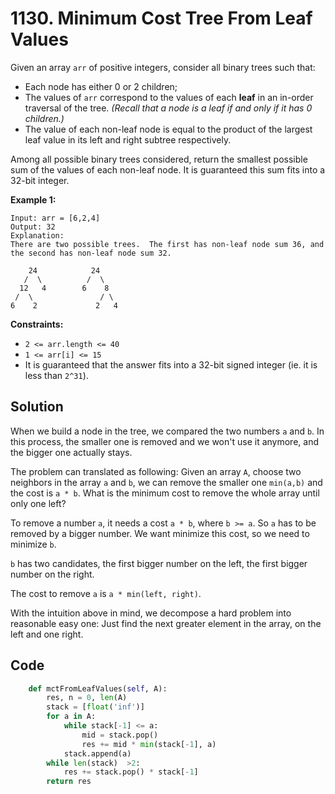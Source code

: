 # 1130. Minimum Cost Tree From Leaf Values

Given an array `arr` of positive integers, consider all binary trees such that:

- Each node has either 0 or 2 children;
- The values of `arr` correspond to the values of each **leaf** in an in-order traversal of the tree.  *(Recall that a node is a leaf if and only if it has 0 children.)*
- The value of each non-leaf node is equal to the product of the largest leaf value in its left and right subtree respectively.

Among all possible binary trees considered, return the smallest possible sum of the values of each non-leaf node.  It is guaranteed this sum fits into a 32-bit integer.

 

**Example 1:**

```
Input: arr = [6,2,4]
Output: 32
Explanation:
There are two possible trees.  The first has non-leaf node sum 36, and the second has non-leaf node sum 32.

    24            24
   /  \          /  \
  12   4        6    8
 /  \               / \
6    2             2   4
```

 

**Constraints:**

- `2 <= arr.length <= 40`
- `1 <= arr[i] <= 15`
- It is guaranteed that the answer fits into a 32-bit signed integer (ie. it is less than `2^31`).

## Solution

When we build a node in the tree, we compared the two numbers `a` and `b`.
In this process,
the smaller one is removed and we won't use it anymore,
and the bigger one actually stays.



The problem can translated as following:
Given an array `A`, choose two neighbors in the array `a` and `b`,
we can remove the smaller one `min(a,b)` and the cost is `a * b`.
What is the minimum cost to remove the whole array until only one left?



To remove a number `a`, it needs a cost `a * b`, where `b >= a`.
So `a` has to be removed by a bigger number.
We want minimize this cost, so we need to minimize `b`.



`b` has two candidates, the first bigger number on the left,
the first bigger number on the right.

The cost to remove `a` is `a * min(left, right)`.

With the intuition above in mind,
we decompose a hard problem into reasonable easy one:
Just find the next greater element in the array, on the left and one right.

## Code

```python
    def mctFromLeafValues(self, A):
        res, n = 0, len(A)
        stack = [float('inf')]
        for a in A:
            while stack[-1] <= a:
                mid = stack.pop()
                res += mid * min(stack[-1], a)
            stack.append(a)
        while len(stack)  >2:
            res += stack.pop() * stack[-1]
        return res
```

